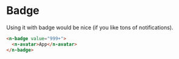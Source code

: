 # Badge
Using it with badge would be nice (if you like tons of notifications).
```html
<n-badge value="999+">
  <n-avatar>App</n-avatar>
</n-badge>
```